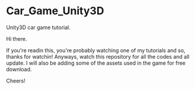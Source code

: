 # Car_Game_Unity3D
Unity3D car game tutorial.

Hi there.

If you're readin this, you're probably watching one of my tutorials and so, thanks for watchin! Anyways, watch this repository for all the codes and all update. I will also be adding some of the assets used in the game for free download. 

Cheers!
